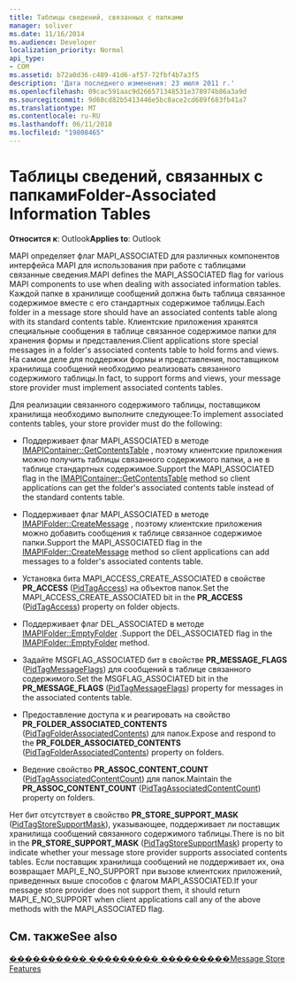 ```yaml
---
title: Таблицы сведений, связанных с папками
manager: soliver
ms.date: 11/16/2014
ms.audience: Developer
localization_priority: Normal
api_type:
- COM
ms.assetid: b72a0d36-c489-41d6-af57-72fbf4b7a3f5
description: 'Дата последнего изменения: 23 июля 2011 г.'
ms.openlocfilehash: 09cac591aac9d266571348531e378974b86a3a9d
ms.sourcegitcommit: 9d60cd82b5413446e5bc8ace2cd689f683fb41a7
ms.translationtype: MT
ms.contentlocale: ru-RU
ms.lasthandoff: 06/11/2018
ms.locfileid: "19808465"
---
```

# <a name="folder-associated-information-tables"></a><span data-ttu-id="1b052-103">Таблицы сведений, связанных с папками</span><span class="sxs-lookup"><span data-stu-id="1b052-103">Folder-Associated Information Tables</span></span>

  
  
<span data-ttu-id="1b052-104">**Относится к**: Outlook</span><span class="sxs-lookup"><span data-stu-id="1b052-104">**Applies to**: Outlook</span></span> 
  
<span data-ttu-id="1b052-105">MAPI определяет флаг MAPI_ASSOCIATED для различных компонентов интерфейса MAPI для использования при работе с таблицами связанные сведения.</span><span class="sxs-lookup"><span data-stu-id="1b052-105">MAPI defines the MAPI_ASSOCIATED flag for various MAPI components to use when dealing with associated information tables.</span></span> <span data-ttu-id="1b052-106">Каждой папке в хранилище сообщений должна быть таблица связанное содержимое вместе с его стандартных содержимое таблицы.</span><span class="sxs-lookup"><span data-stu-id="1b052-106">Each folder in a message store should have an associated contents table along with its standard contents table.</span></span> <span data-ttu-id="1b052-107">Клиентские приложения хранятся специальные сообщения в таблице связанное содержимое папки для хранения формы и представления.</span><span class="sxs-lookup"><span data-stu-id="1b052-107">Client applications store special messages in a folder's associated contents table to hold forms and views.</span></span> <span data-ttu-id="1b052-108">На самом деле для поддержки формы и представления, поставщиком хранилища сообщений необходимо реализовать связанного содержимого таблицы.</span><span class="sxs-lookup"><span data-stu-id="1b052-108">In fact, to support forms and views, your message store provider must implement associated contents tables.</span></span>
  
<span data-ttu-id="1b052-109">Для реализации связанного содержимого таблицы, поставщиком хранилища необходимо выполните следующее:</span><span class="sxs-lookup"><span data-stu-id="1b052-109">To implement associated contents tables, your store provider must do the following:</span></span>
  
- <span data-ttu-id="1b052-110">Поддерживает флаг MAPI_ASSOCIATED в методе [IMAPIContainer::GetContentsTable](imapicontainer-getcontentstable.md) , поэтому клиентские приложения можно получить таблицы связанного содержимого папки, а не в таблице стандартных содержимое.</span><span class="sxs-lookup"><span data-stu-id="1b052-110">Support the MAPI_ASSOCIATED flag in the [IMAPIContainer::GetContentsTable](imapicontainer-getcontentstable.md) method so client applications can get the folder's associated contents table instead of the standard contents table.</span></span> 
    
- <span data-ttu-id="1b052-111">Поддерживает флаг MAPI_ASSOCIATED в методе [IMAPIFolder::CreateMessage](imapifolder-createmessage.md) , поэтому клиентские приложения можно добавить сообщения к таблице связанное содержимое папки.</span><span class="sxs-lookup"><span data-stu-id="1b052-111">Support the MAPI_ASSOCIATED flag in the [IMAPIFolder::CreateMessage](imapifolder-createmessage.md) method so client applications can add messages to a folder's associated contents table.</span></span> 
    
- <span data-ttu-id="1b052-112">Установка бита MAPI_ACCESS_CREATE_ASSOCIATED в свойстве **PR_ACCESS** ([PidTagAccess](pidtagaccess-canonical-property.md)) на объектов папок.</span><span class="sxs-lookup"><span data-stu-id="1b052-112">Set the MAPI_ACCESS_CREATE_ASSOCIATED bit in the **PR_ACCESS** ([PidTagAccess](pidtagaccess-canonical-property.md)) property on folder objects.</span></span>
    
- <span data-ttu-id="1b052-113">Поддерживает флаг DEL_ASSOCIATED в методе [IMAPIFolder::EmptyFolder](imapifolder-emptyfolder.md) .</span><span class="sxs-lookup"><span data-stu-id="1b052-113">Support the DEL_ASSOCIATED flag in the [IMAPIFolder::EmptyFolder](imapifolder-emptyfolder.md) method.</span></span> 
    
- <span data-ttu-id="1b052-114">Задайте MSGFLAG_ASSOCIATED бит в свойстве **PR_MESSAGE_FLAGS** ([PidTagMessageFlags](pidtagmessageflags-canonical-property.md)) для сообщений в таблице связанного содержимого.</span><span class="sxs-lookup"><span data-stu-id="1b052-114">Set the MSGFLAG_ASSOCIATED bit in the **PR_MESSAGE_FLAGS** ([PidTagMessageFlags](pidtagmessageflags-canonical-property.md)) property for messages in the associated contents table.</span></span>
    
- <span data-ttu-id="1b052-115">Предоставление доступа к и реагировать на свойство **PR_FOLDER_ASSOCIATED_CONTENTS** ([PidTagFolderAssociatedContents](pidtagfolderassociatedcontents-canonical-property.md)) для папок.</span><span class="sxs-lookup"><span data-stu-id="1b052-115">Expose and respond to the **PR_FOLDER_ASSOCIATED_CONTENTS** ([PidTagFolderAssociatedContents](pidtagfolderassociatedcontents-canonical-property.md)) property on folders.</span></span>
    
- <span data-ttu-id="1b052-116">Ведение свойство **PR_ASSOC_CONTENT_COUNT** ([PidTagAssociatedContentCount](pidtagassociatedcontentcount-canonical-property.md)) для папок.</span><span class="sxs-lookup"><span data-stu-id="1b052-116">Maintain the **PR_ASSOC_CONTENT_COUNT** ([PidTagAssociatedContentCount](pidtagassociatedcontentcount-canonical-property.md)) property on folders.</span></span>
    
<span data-ttu-id="1b052-117">Нет бит отсутствует в свойство **PR_STORE_SUPPORT_MASK** ([PidTagStoreSupportMask](pidtagstoresupportmask-canonical-property.md)), указывающее, поддерживает ли поставщик хранилища сообщений связанного содержимого таблицы.</span><span class="sxs-lookup"><span data-stu-id="1b052-117">There is no bit in the **PR_STORE_SUPPORT_MASK** ([PidTagStoreSupportMask](pidtagstoresupportmask-canonical-property.md)) property to indicate whether your message store provider supports associated contents tables.</span></span> <span data-ttu-id="1b052-118">Если поставщик хранилища сообщений не поддерживает их, она возвращает MAPI_E_NO_SUPPORT при вызове клиентских приложений, приведенных выше способов с флагом MAPI_ASSOCIATED.</span><span class="sxs-lookup"><span data-stu-id="1b052-118">If your message store provider does not support them, it should return MAPI_E_NO_SUPPORT when client applications call any of the above methods with the MAPI_ASSOCIATED flag.</span></span>
  
## <a name="see-also"></a><span data-ttu-id="1b052-119">См. также</span><span class="sxs-lookup"><span data-stu-id="1b052-119">See also</span></span>



[<span data-ttu-id="1b052-120">���������� ��������� ���������</span><span class="sxs-lookup"><span data-stu-id="1b052-120">Message Store Features</span></span>](message-store-features.md)

